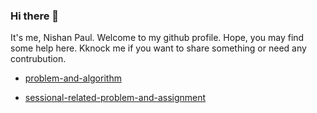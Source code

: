 ### Hi there 👋 
It's me, Nishan Paul. 
Welcome to my github profile. 
Hope, you may find some help here.
Kknock me if you want to share something or need any contrubution.

- [problem-and-algorithm](https://github.com/nishan-paul-2022/problem-and-algorithm)

- [sessional-related-problem-and-assignment](https://github.com/nishan-paul-2022/sessional-related-problem-and-assignment)

<!--**nishan-paul-2022/nishan-paul-2022** is a ✨ _special_ ✨ repository because its `README.md` (this file) appears on your GitHub profile. -->



